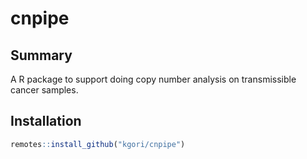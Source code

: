 cnpipe
==

## Summary
A R package to support doing copy number analysis on transmissible cancer samples.

## Installation
```R
remotes::install_github("kgori/cnpipe")
```

